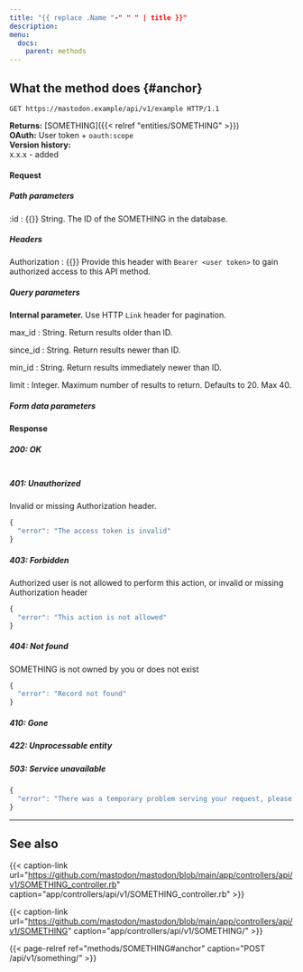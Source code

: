 ```yaml
---
title: "{{ replace .Name "-" " " | title }}"
description: 
menu:
  docs:
    parent: methods
---
```


## What the method does {#anchor}

```http
GET https://mastodon.example/api/v1/example HTTP/1.1
```

**Returns:** [SOMETHING]({{< relref "entities/SOMETHING" >}})\
**OAuth:** User token + `oauth:scope`\
**Version history:**\
x.x.x - added

#### Request

##### Path parameters

:id
: {{<required>}} String. The ID of the SOMETHING in the database.

##### Headers

Authorization
: {{<required>}} Provide this header with `Bearer <user token>` to gain authorized access to this API method.

##### Query parameters

**Internal parameter.** Use HTTP `Link` header for pagination.

max_id 
: String. Return results older than ID.

since_id
: String. Return results newer than ID.

min_id
: String. Return results immediately newer than ID.

limit
: Integer. Maximum number of results to return. Defaults to 20. Max 40.

##### Form data parameters

#### Response
##### 200: OK

```javascript
```

##### 401: Unauthorized

Invalid or missing Authorization header.

```javascript
{
  "error": "The access token is invalid"
}
```

##### 403: Forbidden

Authorized user is not allowed to perform this action, or invalid or missing Authorization header

```javascript
{
  "error": "This action is not allowed"
}
```

##### 404: Not found

SOMETHING is not owned by you or does not exist

```javascript
{
  "error": "Record not found"
}
```

##### 410: Gone

##### 422: Unprocessable entity

##### 503: Service unavailable

```javascript
{
  "error": "There was a temporary problem serving your request, please try again"
}
```

---

## See also

{{< caption-link url="https://github.com/mastodon/mastodon/blob/main/app/controllers/api/v1/SOMETHING_controller.rb" caption="app/controllers/api/v1/SOMETHING_controller.rb" >}}

{{< caption-link url="https://github.com/mastodon/mastodon/blob/main/app/controllers/api/v1/SOMETHING" caption="app/controllers/api/v1/SOMETHING/" >}}

{{< page-relref ref="methods/SOMETHING#anchor" caption="POST /api/v1/something/" >}}